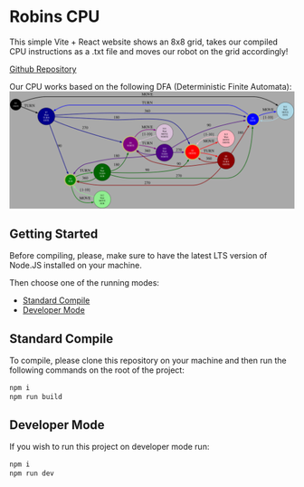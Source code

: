 # Robins CPU

This simple Vite + React website shows an 8x8 grid, takes our compiled CPU
instructions as a .txt file and moves our robot on the grid accordingly!

[Github Repository](https://github.com/DaifMX/ITESM_TC2037_Robins_React)

Our CPU works based on the following DFA (Deterministic Finite Automata):
![Graphviz Diagram](graphviz.svg "Graphviz Diagram")

## Getting Started

Before compiling, please, make sure to have the latest LTS version of Node.JS
installed on your machine.

Then choose one of the running modes:

- [Standard Compile](#standard-compile)
- [Developer Mode](#developer-mode)

## Standard Compile

To compile, please clone this repository on your machine and then run the
following commands on the root of the project:

```
npm i
npm run build
```

## Developer Mode

If you wish to run this project on developer mode run:

```
npm i
npm run dev
```
